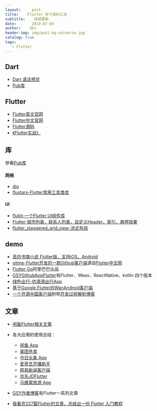 ```yaml
---
layout:     post
title:    Flutter 学习资料汇总
subtitle:    持续更新
date:       2019-07-04
author:    dks
header-img: img/post-bg-universe.jpg
catalog: true
tags:
   - Flutter
---
```


## Dart
- [Dart 语法预览](http://dart.goodev.org/guides/language/language-tour)
- [Pub库](https://pub.dev/)

## Flutter
- [Flutter英文官网](https://flutter.dev/)
- [Flutter中文官网](https://flutter-io.cn/)
- [Flutter源码](https://github.com/flutter/flutter)
- [《Flutter实战》](https://book.flutterchina.club/)

## 库
参看[Pub库](https://pub.dev/)
#### 网络
- [dio](https://github.com/flutterchina/dio/blob/master/README-ZH.md)
- [flustars-Flutter常用工具类库](https://github.com/Sky24n/flustars)

#### UI
- [flukit-一个Flutter UI组件库](https://github.com/flutterchina/flukit)
- [Flutter 城市列表，联系人列表，自定义Header，索引，悬停效果](https://github.com/flutterchina/azlistview)
- [flutter_staggered_grid_view-流式布局](https://github.com/letsar/flutter_staggered_grid_view)

## demo
- [高仿书旗小说 Flutter版，支持iOS、Android](https://github.com/huanxsd/flutter_shuqi)
- [gitme-Flutter开发的一款Github客户端](https://github.com/flutterchina/gitme)源自[Flutter中文网](https://flutterchina.club/)
- [Flutter Go](https://github.com/alibaba/flutter-go/blob/master/README.md)阿里巴巴出品
- [GSYGithubAppFlutter](https://github.com/CarGuo/GSYGithubAppFlutter)有Flutter、Weex、ReactNative、kotlin 四个版本
- [绿色出行-仿滴滴出行App](https://github.com/Sky24n/GreenTravel)
- [基于Google Flutter的WanAndroid客户端](https://github.com/Sky24n/flutter_wanandroid)
- [一个开源中国客户端](https://github.com/yubo725/flutter-osc)附带[开发过程解析博客](https://juejin.im/user/59ed44cf6fb9a0451c398c45/posts)

## 文章

- [闲鱼Flutter相关文章](https://www.yuque.com/xytech/flutter)
- 各大应用的使用总结：
	- [闲鱼 App](https://www.yuque.com/xytech/flutter/tc8lha)
	- [美团外卖](https://tech.meituan.com/2018/08/09/waimai-flutter-practice.html)
	- [今日头条 App](https://mp.weixin.qq.com/s/-vyU1JQzdGLUmLGHRImIvg)
	- [爱奇艺开播助手](https://mp.weixin.qq.com/s/7GSPvP_hOWCv64esLLc0iw)
	- [网易新闻客户端](http://mp.weixin.qq.com/s/a0in4DqB8Bay046knkRr1g)
	- [京东JDFlutter](https://mp.weixin.qq.com/s/UhfgfNEdogm7Busr0apAGQ)
	- [马蜂窝旅游 App](https://mp.weixin.qq.com/s/WBnj_6sOonjR9XUnB-wZPA)

- [GSY作者博客](https://juejin.im/user/582aca2ba22b9d006b59ae68/posts)有Flutter一系列文章
- [我看完227篇Flutter的文章，总结出一份 Flutter 入门教程](https://zhuanlan.zhihu.com/p/39065810)




